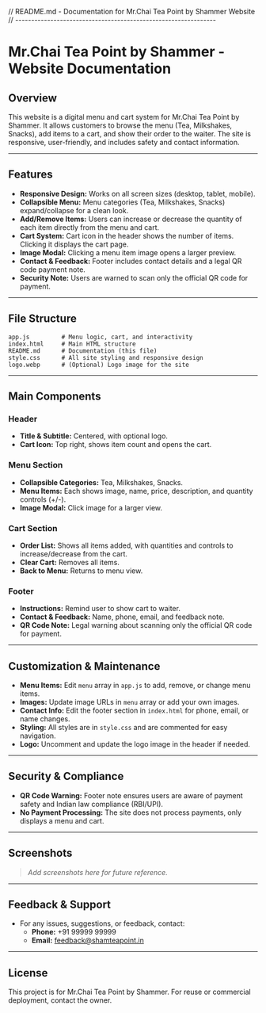 // README.md - Documentation for Mr.Chai Tea Point by Shammer Website
// ---------------------------------------------------------------


# Mr.Chai Tea Point by Shammer - Website Documentation

## Overview
This website is a digital menu and cart system for Mr.Chai Tea Point by Shammer. It allows customers to browse the menu (Tea, Milkshakes, Snacks), add items to a cart, and show their order to the waiter. The site is responsive, user-friendly, and includes safety and contact information.

---

## Features
- **Responsive Design:** Works on all screen sizes (desktop, tablet, mobile).
- **Collapsible Menu:** Menu categories (Tea, Milkshakes, Snacks) expand/collapse for a clean look.
- **Add/Remove Items:** Users can increase or decrease the quantity of each item directly from the menu and cart.
- **Cart System:** Cart icon in the header shows the number of items. Clicking it displays the cart page.
- **Image Modal:** Clicking a menu item image opens a larger preview.
- **Contact & Feedback:** Footer includes contact details and a legal QR code payment note.
- **Security Note:** Users are warned to scan only the official QR code for payment.

---

## File Structure
```
app.js         # Menu logic, cart, and interactivity
index.html     # Main HTML structure
README.md      # Documentation (this file)
style.css      # All site styling and responsive design
logo.webp      # (Optional) Logo image for the site
```

---

## Main Components

### Header
- **Title & Subtitle:** Centered, with optional logo.
- **Cart Icon:** Top right, shows item count and opens the cart.

### Menu Section
- **Collapsible Categories:** Tea, Milkshakes, Snacks.
- **Menu Items:** Each shows image, name, price, description, and quantity controls (+/-).
- **Image Modal:** Click image for a larger view.

### Cart Section
- **Order List:** Shows all items added, with quantities and controls to increase/decrease from the cart.
- **Clear Cart:** Removes all items.
- **Back to Menu:** Returns to menu view.

### Footer
- **Instructions:** Remind user to show cart to waiter.
- **Contact & Feedback:** Name, phone, email, and feedback note.
- **QR Code Note:** Legal warning about scanning only the official QR code for payment.

---

## Customization & Maintenance
- **Menu Items:** Edit `menu` array in `app.js` to add, remove, or change menu items.
- **Images:** Update image URLs in `menu` array or add your own images.
- **Contact Info:** Edit the footer section in `index.html` for phone, email, or name changes.
- **Styling:** All styles are in `style.css` and are commented for easy navigation.
- **Logo:** Uncomment and update the logo image in the header if needed.

---

## Security & Compliance
- **QR Code Warning:** Footer note ensures users are aware of payment safety and Indian law compliance (RBI/UPI).
- **No Payment Processing:** The site does not process payments, only displays a menu and cart.

---

## Screenshots
> _Add screenshots here for future reference._

---

## Feedback & Support
- For any issues, suggestions, or feedback, contact:
  - **Phone:** +91 99999 99999
  - **Email:** feedback@shamteapoint.in

---

## License
This project is for Mr.Chai Tea Point by Shammer. For reuse or commercial deployment, contact the owner.

